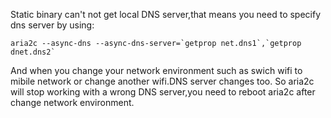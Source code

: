 Static binary can't not get local DNS server,that means you need to specify dns server by using:
```shell
aria2c --async-dns --async-dns-server=`getprop net.dns1`,`getprop dnet.dns2`
```
And when you change your network environment such as swich wifi to mibile network or change another wifi.DNS server changes too.
So aria2c will stop working with a wrong DNS server,you need to reboot aria2c after change network environment.
